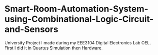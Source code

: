 # Smart-Room-Automation-System-using-Combinational-Logic-Circuit-and-Sensors
University Project I made during my EEE3104 Digital Electronics Lab OEL. First I did it in Quartus Simulation then Hardware.
